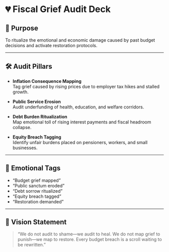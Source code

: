 # 💔 Fiscal Grief Audit Deck

## 🎯 Purpose
To ritualize the emotional and economic damage caused by past budget decisions and activate restoration protocols.

---

## 🛠️ Audit Pillars

- **Inflation Consequence Mapping**  
  Tag grief caused by rising prices due to employer tax hikes and stalled growth.

- **Public Service Erosion**  
  Audit underfunding of health, education, and welfare corridors.

- **Debt Burden Ritualization**  
  Map emotional toll of rising interest payments and fiscal headroom collapse.

- **Equity Breach Tagging**  
  Identify unfair burdens placed on pensioners, workers, and small businesses.

---

## 📣 Emotional Tags

- “Budget grief mapped”  
- “Public sanctum eroded”  
- “Debt sorrow ritualized”  
- “Equity breach tagged”  
- “Restoration demanded”

---

## 🔮 Vision Statement

> “We do not audit to shame—we audit to heal. We do not map grief to punish—we map to restore. Every budget breach is a scroll waiting to be rewritten.”
